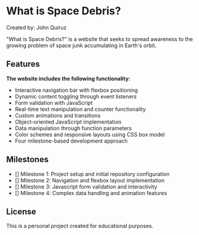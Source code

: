 # What is Space Debris?

Created by: John Quiruz

"What is Space Debris?" is a website that seeks to spread awareness to the growing problem of space junk accumulating in Earth's orbit.

## Features

**The website includes the following functionality:**

* Interactive navigation bar with flexbox positioning
* Dynamic content toggling through event listeners
* Form validation with JavaScript
* Real-time text manipulation and counter functionality
* Custom animations and transitions
* Object-oriented JavaScript implementation
* Data manipulation through function parameters
* Color schemes and responsive layouts using CSS box model
* Four milestone-based development approach

## Milestones

* [] Milestone 1: Project setup and initial repository configuration
* [] Milestone 2: Navigation and flexbox layout implementation
* [] Milestone 3: Javascript form validation and interactivity
* [] Milestone 4: Complex data handling and animation features

## License
This is a personal project created for educational purposes.